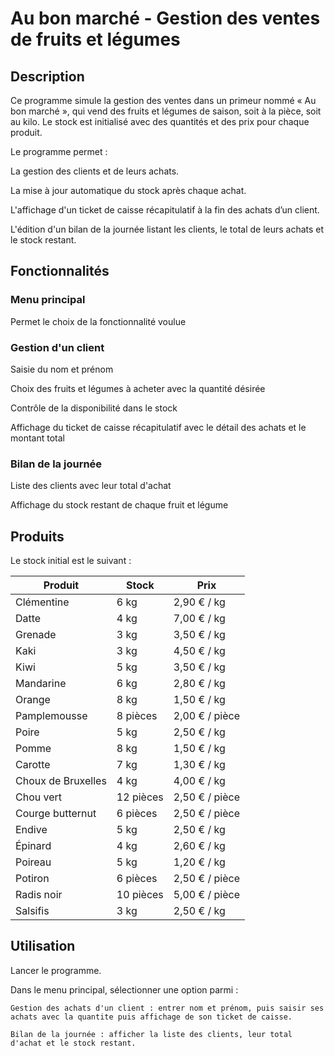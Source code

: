 # **Au bon marché - Gestion des ventes de fruits et légumes**

## Description

Ce programme simule la gestion des ventes dans un primeur nommé « Au bon marché », qui vend des fruits et légumes de saison, soit à la pièce, soit au kilo. Le stock est initialisé avec des quantités et des prix pour chaque produit.

Le programme permet :

La gestion des clients et de leurs achats.

La mise à jour automatique du stock après chaque achat.

L'affichage d'un ticket de caisse récapitulatif à la fin des achats d’un client.

L'édition d'un bilan de la journée listant les clients, le total de leurs achats et le stock restant.

## Fonctionnalités

### Menu principal

Permet le choix de la fonctionnalité voulue

### Gestion d'un client

Saisie du nom et prénom

Choix des fruits et légumes à acheter avec la quantité désirée

Contrôle de la disponibilité dans le stock

Affichage du ticket de caisse récapitulatif avec le détail des achats et le montant total

### Bilan de la journée

Liste des clients avec leur total d'achat

Affichage du stock restant de chaque fruit et légume

## Produits

Le stock initial est le suivant :

| Produit            | Stock     | Prix           |
|--------------------|-----------|----------------|
| Clémentine         | 6 kg      | 2,90 € / kg    |
| Datte              | 4 kg      | 7,00 € / kg    |
| Grenade            | 3 kg      | 3,50 € / kg    |
| Kaki               | 3 kg      | 4,50 € / kg    |
| Kiwi               | 5 kg      | 3,50 € / kg    |
| Mandarine          | 6 kg      | 2,80 € / kg    |
| Orange             | 8 kg      | 1,50 € / kg    |
| Pamplemousse       | 8 pièces  | 2,00 € / pièce |
| Poire              | 5 kg      | 2,50 € / kg    |
| Pomme              | 8 kg      | 1,50 € / kg    |
| Carotte            | 7 kg      | 1,30 € / kg    |
| Choux de Bruxelles | 4 kg      | 4,00 € / kg    |
| Chou vert          | 12 pièces | 2,50 € / pièce |
| Courge butternut   | 6 pièces  | 2,50 € / pièce |
| Endive             | 5 kg      | 2,50 € / kg    |
| Épinard            | 4 kg      | 2,60 € / kg    |
| Poireau            | 5 kg      | 1,20 € / kg    |
| Potiron            | 6 pièces  | 2,50 € / pièce |
| Radis noir         | 10 pièces | 5,00 € / pièce |
| Salsifis           | 3 kg      | 2,50 € / kg    |

## Utilisation

Lancer le programme.

Dans le menu principal, sélectionner une option parmi :

    Gestion des achats d'un client : entrer nom et prénom, puis saisir ses achats avec la quantite puis affichage de son ticket de caisse.

    Bilan de la journée : afficher la liste des clients, leur total d'achat et le stock restant.
